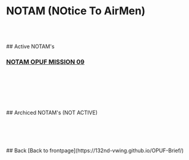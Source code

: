 # NOTAM (NOtice To AirMen)
<br>
<br>
<br>
## Active NOTAM's
<br>

### [NOTAM OPUF MISSION 09](/OPUF-Brief/Docs/NOTAM/NOTAM_09.html)
<br>
<br>
<br>
<br>
<br>
<br>
## Archiced NOTAM's (NOT ACTIVE)
<br>
<br>
<br>
<br>
<br>
<br>
## Back
[Back to frontpage](https://132nd-vwing.github.io/OPUF-Brief/)